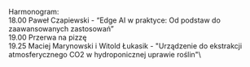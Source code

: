 Harmonogram:\
18.00 Paweł Czapiewski - “Edge AI w praktyce: Od podstaw do zaawansowanych zastosowań”\
19.00 Przerwa na pizzę\
19.25 Maciej Marynowski i Witold Łukasik - "Urządzenie do ekstrakcji atmosferycznego CO2 w hydroponicznej uprawie roślin"\
